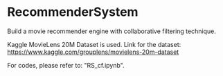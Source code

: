 # RecommenderSystem

Build a movie recommender engine with collaborative filtering technique.

Kaggle MovieLens 20M Dataset is used. Link for the dataset: https://www.kaggle.com/grouplens/movielens-20m-dataset

For codes, please refer to: "RS_cf.ipynb".

